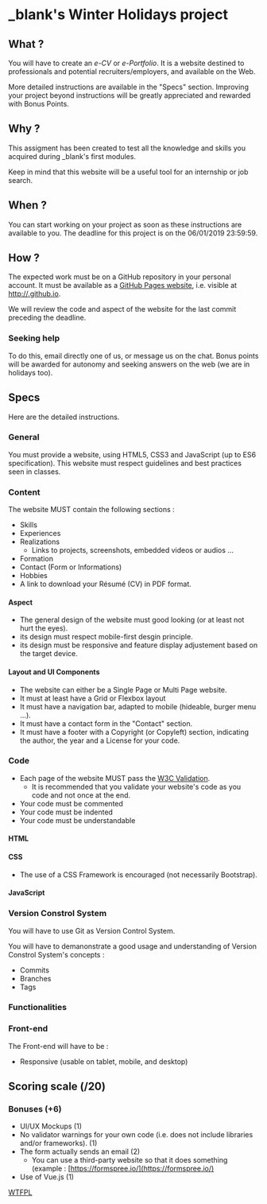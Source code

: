 # \_blank's Winter Holidays project

## What ?

You will have to create an _e-CV_ or _e-Portfolio_.
It is a website destined to professionals and potential recruiters/employers, and available on the Web.

More detailed instructions are available in the "Specs" section.
Improving your project beyond instructions will be greatly appreciated and rewarded with Bonus Points.

## Why ?

This assigment has been created to test all the knowledge and skills you acquired during \_blank's first modules.

Keep in mind that this website will be a useful tool for an internship or job search.

## When ?

You can start working on your project as soon as these instructions are available to you.
The deadline for this project is on the 06/01/2019 23:59:59.

## How ?

The expected work must be on a GitHub repository in your personal account.
It must be available as a [GitHub Pages website](https://pages.github.com/), i.e. visible at [http://<your-username>.github.io](http://\<your-username\>.github.io).

We will review the code and aspect of the website for the last commit preceding the deadline.


### Seeking help

To do this, email directly one of us, or message us on the chat.
Bonus points will be awarded for autonomy and seeking answers on the web (we are in holidays too).

## Specs

Here are the detailed instructions.

### General

You must provide a website, using HTML5, CSS3 and JavaScript (up to ES6 specification).
This website must respect guidelines and best practices seen in classes.


### Content

The website MUST contain the following sections :
- Skills
- Experiences
- Realizations
  - Links to projects, screenshots, embedded videos or audios ...
- Formation
- Contact (Form or Informations)
- Hobbies
- A link to download your Résumé (CV) in PDF format.

#### Aspect

- The general design of the website must good looking (or at least not hurt the eyes).
- its design must respect mobile-first desgin principle.
- its design must be responsive and feature display adjustement based on the target device.

#### Layout and UI Components

- The website can either be a Single Page or Multi Page website.
- It must at least have a Grid or Flexbox layout
- It must have a navigation bar, adapted to mobile (hideable, burger menu ...).
- It must have a contact form in the "Contact" section.
- It must have a footer with a Copyright (or Copyleft) section, indicating the author, the year and a License for your code.

### Code

- Each page of the website MUST pass the [W3C Validation](https://validator.w3.org/unicorn/).
  - It is recommended that you validate your website's code as you code and not once at the end.
- Your code must be commented
- Your code must be indented
- Your code must be understandable

#### HTML


#### CSS
- The use of a CSS Framework is encouraged (not necessarily Bootstrap).


#### JavaScript


### Version Constrol System
You will have to use Git as Version Control System.

You will have to demanonstrate a good usage and understanding of Version Constrol System's concepts :
- Commits
- Branches
- Tags

### Functionalities

### Front-end

The Front-end will have to be : 
- Responsive (usable on tablet, mobile, and desktop)


## Scoring scale (/20)


### Bonuses (+6)

- UI/UX Mockups (1)
- No validator warnings for your own code (i.e. does not include libraries and/or frameworks). (1)
- The form actually sends an email (2)
  - You can use a third-party website so that it does something (example : [https://formspree.io/](https://formspree.io/)
- Use of Vue.js (1)

[WTFPL](https://fr.wikipedia.org/wiki/WTFPL)
